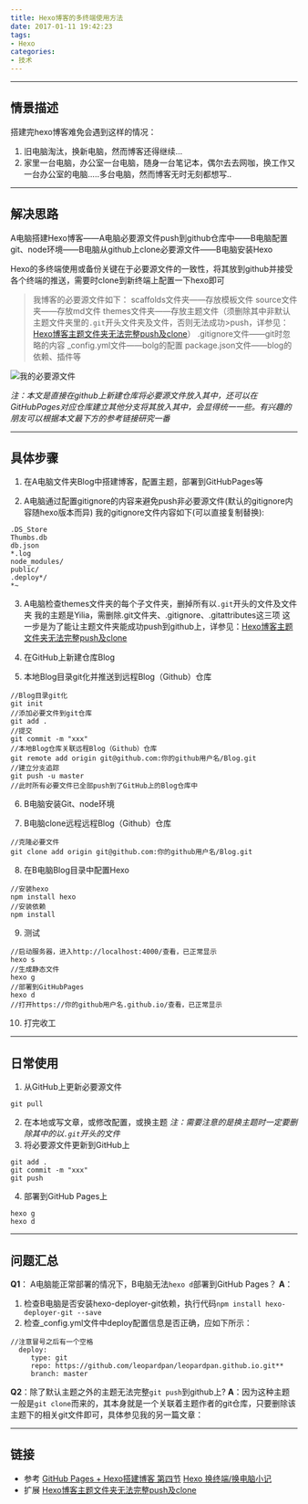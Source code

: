 ```yaml
---
title: Hexo博客的多终端使用方法
date: 2017-01-11 19:42:23
tags: 
- Hexo
categories: 
- 技术
---
```

***
## 情景描述
搭建完hexo博客难免会遇到这样的情况：
1. 旧电脑淘汰，换新电脑，然而博客还得继续...
2. 家里一台电脑，办公室一台电脑，随身一台笔记本，偶尔去去网咖，换工作又一台办公室的电脑.....多台电脑，然而博客无时无刻都想写..  
***
## 解决思路
A电脑搭建Hexo博客——A电脑必要源文件push到github仓库中——B电脑配置git、node环境——B电脑从github上clone必要源文件——B电脑安装Hexo  
<!--more-->
Hexo的多终端使用或备份关键在于必要源文件的一致性，将其放到github并接受各个终端的推送，需要时clone到新终端上配置一下hexo即可
>我博客的必要源文件如下：
>scaffolds文件夹——存放模板文件
>source文件夹——存放md文件
>themes文件夹——存放主题文件（须删除其中非默认主题文件夹里的`.git`开头文件夹及文件，否则无法成功>push，详参见：[Hexo博客主题文件夹无法完整push及clone](https://swibinchter.github.io/2017/01/11/Hexo%E5%8D%9A%E5%AE%A2%E4%B8%BB%E9%A2%98%E6%96%87%E4%BB%B6%E5%A4%B9%E6%97%A0%E6%B3%95%E5%AE%8C%E6%95%B4push%E5%8F%8Aclone/)）
>.gitignore文件——git时忽略的内容
>_config.yml文件——bolg的配置
>package.json文件——blog的依赖、插件等  

![我的必要源文件](http://upload-images.jianshu.io/upload_images/3984866-fcb5e2948dca8ace.png?imageMogr2/auto-orient/strip%7CimageView2/2/w/1240)  

*注：本文是直接在github上新建仓库将必要源文件放入其中，还可以在GitHubPages对应仓库建立其他分支将其放入其中，会显得统一一些。有兴趣的朋友可以根据本文最下方的参考链接研究一番*
***
## 具体步骤
1.  在A电脑文件夹Blog中搭建博客，配置主题，部署到GitHubPages等

2. A电脑通过配置gitignore的内容来避免push非必要源文件(默认的gitignore内容随hexo版本而异)
我的gitignore文件内容如下(可以直接复制替换):
```
.DS_Store
Thumbs.db
db.json
*.log
node_modules/
public/
.deploy*/
*~
```

3. A电脑检查themes文件夹的每个子文件夹，删掉所有以`.git`开头的文件及文件夹
我的主题是Yilia，需删除.git文件夹、.gitignore、.gitattributes这三项
这一步是为了能让主题文件夹能成功push到github上，详参见：[Hexo博客主题文件夹无法完整push及clone](https://swibinchter.github.io/2017/01/11/Hexo%E5%8D%9A%E5%AE%A2%E4%B8%BB%E9%A2%98%E6%96%87%E4%BB%B6%E5%A4%B9%E6%97%A0%E6%B3%95%E5%AE%8C%E6%95%B4push%E5%8F%8Aclone/)

4. 在GitHub上新建仓库Blog

5. 本地Blog目录git化并推送到远程Blog（Github）仓库
```
//Blog目录git化
git init
//添加必要文件到git仓库
git add .
//提交
git commit -m "xxx"
//本地Blog仓库关联远程Blog（Github）仓库
git remote add origin git@github.com:你的github用户名/Blog.git
//建立分支追踪
git push -u master
//此时所有必要文件已全部push到了GitHub上的Blog仓库中
```

6. B电脑安装Git、node环境

7. B电脑clone远程远程Blog（Github）仓库
```
//克隆必要文件
git clone add origin git@github.com:你的github用户名/Blog.git
```

8. 在B电脑Blog目录中配置Hexo
```
//安装hexo
npm install hexo
//安装依赖
npm install
```

9. 测试
```
//启动服务器，进入http://localhost:4000/查看，已正常显示
hexo s
//生成静态文件
hexo g
//部署到GitHubPages
hexo d
//打开https://你的github用户名.github.io/查看，已正常显示
```

10. 打完收工

***
## 日常使用
1. 从GitHub上更新必要源文件
```
git pull
```
2. 在本地或写文章，或修改配置，或换主题
*注：需要注意的是换主题时一定要删除其中的以`.git`开头的文件*
3. 将必要源文件更新到GitHub上
```
git add .
git commit -m "xxx"
git push
```
4. 部署到GitHub Pages上
```
hexo g
hexo d
```
***
## 问题汇总
**Q1**： A电脑能正常部署的情况下，B电脑无法`hexo d`部署到GitHub Pages？
**A**：
1. 检查B电脑是否安装hexo-deployer-git依赖，执行代码`npm install hexo-deployer-git --save`
2. 检查_config.yml文件中deploy配置信息是否正确，应如下所示：
```
//注意冒号之后有一个空格
  deploy:
     type: git
     repo: https://github.com/leopardpan/leopardpan.github.io.git**
     branch: master
```

**Q2**：除了默认主题之外的主题无法完整`git push`到github上?
**A**：因为这种主题一般是`git clone`而来的，其本身就是一个关联着主题作者的git仓库，只要删除该主题下的相关git文件即可，具体参见我的另一篇文章：

***
## 链接
* 参考
[GitHub Pages + Hexo搭建博客 第四节](http://crazymilk.github.io/2015/12/28/GitHub-Pages-Hexo%E6%90%AD%E5%BB%BA%E5%8D%9A%E5%AE%A2/#more)
[Hexo 换终端/换电脑小记](http://wangmuduo.com/2016/04/02/hexo-change-os/)
* 扩展
[Hexo博客主题文件夹无法完整push及clone](https://swibinchter.github.io/2017/01/11/Hexo%E5%8D%9A%E5%AE%A2%E4%B8%BB%E9%A2%98%E6%96%87%E4%BB%B6%E5%A4%B9%E6%97%A0%E6%B3%95%E5%AE%8C%E6%95%B4push%E5%8F%8Aclone/)
